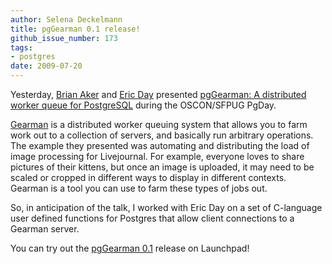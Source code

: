 ```yaml
---
author: Selena Deckelmann
title: pgGearman 0.1 release!
github_issue_number: 173
tags:
- postgres
date: 2009-07-20
---
```




Yesterday, [Brian Aker](https://krow.livejournal.com/) and [Eric Day](https://web.archive.org/web/20090710182114/http://oddments.org/) presented [pgGearman: A distributed worker queue for PostgreSQL](https://wiki.postgresql.org/wiki/PgDaySanJose2009#pgGearman:_A_distributed_worker_queue_for_PostgreSQL) during the OSCON/SFPUG PgDay. 

[Gearman](http://gearman.org) is a distributed worker queuing system that allows you to farm work out to a collection of servers, and basically run arbitrary operations. The example they presented was automating and distributing the load of image processing for Livejournal. For example, everyone loves to share pictures of their kittens, but once an image is uploaded, it may need to be scaled or cropped in different ways to display in different contexts. Gearman is a tool you can use to farm these types of jobs out.

So, in anticipation of the talk, I worked with Eric Day on a set of C-language user defined functions for Postgres that allow client connections to a Gearman server.

You can try out the [pgGearman 0.1](https://launchpad.net/pggearman/trunk/0.1) release on Launchpad!


